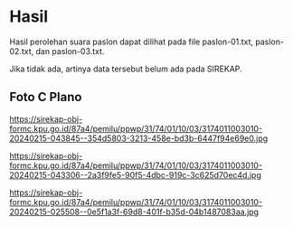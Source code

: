 # Hasil

Hasil perolehan suara paslon dapat dilihat pada file paslon-01.txt, paslon-02.txt, dan paslon-03.txt.

Jika tidak ada, artinya data tersebut belum ada pada SIREKAP.

## Foto C Plano

https://sirekap-obj-formc.kpu.go.id/87a4/pemilu/ppwp/31/74/01/10/03/3174011003010-20240215-043845--354d5803-3213-458e-bd3b-6447f94e69e0.jpg

https://sirekap-obj-formc.kpu.go.id/87a4/pemilu/ppwp/31/74/01/10/03/3174011003010-20240215-043306--2a3f9fe5-90f5-4dbc-919c-3c625d70ec4d.jpg

https://sirekap-obj-formc.kpu.go.id/87a4/pemilu/ppwp/31/74/01/10/03/3174011003010-20240215-025508--0e5f1a3f-69d8-401f-b35d-04b1487083aa.jpg
